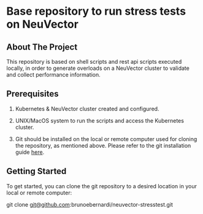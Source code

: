 # Base repository to run stress tests on NeuVector

## About The Project 

This repository is based on shell scripts and rest api scripts executed locally, in order to generate overloads on a NeuVector cluster to validate and collect performance information.

## Prerequisites

1. Kubernetes & NeuVector cluster created and configured.

2. UNIX/MacOS system to run the scripts and access the Kubernetes cluster.

3. Git should be installed on the local or remote computer used for cloning the repository, as mentioned above. Please refer to the git installation guide [here](https://github.com/git-guides/install-git).

## Getting Started

To get started, you can clone the git repository to a desired location in your local or remote computer:

git clone git@github.com:brunoebernardi/neuvector-stresstest.git
